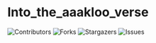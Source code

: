 # Into_the_aaakloo_verse
![Contributors](https://img.shields.io/github/contributors/akibhaider/Into_the_aaakloo_verse?color=darkgreen) ![Forks](https://img.shields.io/github/forks/akibhaider/Into_the_aaakloo_verse?style=social) ![Stargazers](https://img.shields.io/github/stars/akibhaider/Into_the_aaakloo_verse?style=social) ![Issues](https://img.shields.io/github/issues/akibhaider/Into_the_aaakloo_verse?color=brown) 
